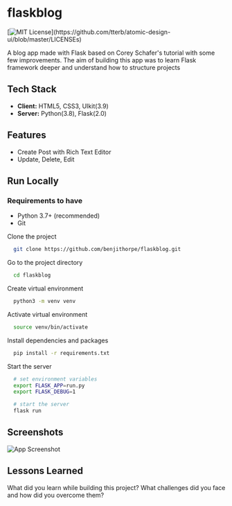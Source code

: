 # flaskblog
[![MIT License](https://img.shields.io/apm/l/atomic-design-ui.svg?)](https://github.com/tterb/atomic-design-ui/blob/master/LICENSEs)

A blog app made with Flask based on Corey Schafer's tutorial with some few improvements.
The aim of building this app was to learn Flask framework deeper and understand how to structure projects

## Tech Stack
- **Client:** HTML5, CSS3, UIkit(3.9)
- **Server:** Python(3.8), Flask(2.0)

## Features
- Create Post with Rich Text Editor
- Update, Delete, Edit

## Run Locally

### Requirements to have
- Python 3.7+ (recommended)
- Git

Clone the project
```bash
  git clone https://github.com/benjithorpe/flaskblog.git
```

Go to the project directory
```bash
  cd flaskblog
```

Create virtual environment
```bash
  python3 -m venv venv
```

Activate virtual environment
```bash
  source venv/bin/activate
```

Install dependencies and packages

```bash
  pip install -r requirements.txt
```

Start the server
```bash
  # set environment variables
  export FLASK_APP=run.py
  export FLASK_DEBUG=1

  # start the server
  flask run
```

## Screenshots
![App Screenshot](https://via.placeholder.com/468x300?text=App+Screenshot+Here)


## Lessons Learned
What did you learn while building this project? What challenges did you face and how did you overcome them?

